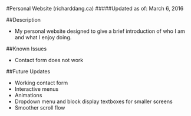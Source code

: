#Personal Website (richarddang.ca)
#####Updated as of: March 6, 2016

##Description
* My personal website designed to give a brief introduction of who I am and what I enjoy doing. 

##Known Issues
* Contact form does not work

##Future Updates
* Working contact form
* Interactive menus
* Animations
* Dropdown menu and block display textboxes for smaller screens
* Smoother scroll flow
